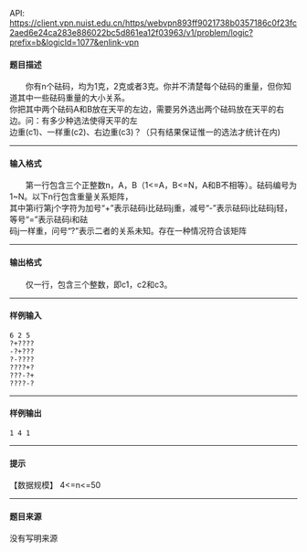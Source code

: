 API: https://client.vpn.nuist.edu.cn/https/webvpn893ff9021738b0357186c0f23fc2aed6e24ca283e886022bc5d861ea12f03963/v1/problem/logic?prefix=b&logicId=1077&enlink-vpn

#### 题目描述

　　你有n个砝码，均为1克，2克或者3克。你并不清楚每个砝码的重量，但你知道其中一些砝码重量的大小关系。  
你把其中两个砝码A和B放在天平的左边，需要另外选出两个砝码放在天平的右边。问：有多少种选法使得天平的左  
边重(c1)、一样重(c2)、右边重(c3)？（只有结果保证惟一的选法才统计在内)

---

#### 输入格式

　　第一行包含三个正整数n，A，B（1<=A，B<=N，A和B不相等）。砝码编号为1~N。以下n行包含重量关系矩阵，  
其中第i行第j个字符为加号“+”表示砝码i比砝码j重，减号“-”表示砝码i比砝码j轻，等号“=”表示砝码i和砝  
码j一样重，问号“?”表示二者的关系未知。存在一种情况符合该矩阵

---

#### 输出格式

　　仅一行，包含三个整数，即c1，c2和c3。

---

#### 样例输入
```
6 2 5
?+????
-?+???
?-????
????+?
???-?+
????-?
```

---

#### 样例输出
```
1 4 1
```

---

#### 提示

【数据规模】 4<=n<=50

---

#### 题目来源

没有写明来源